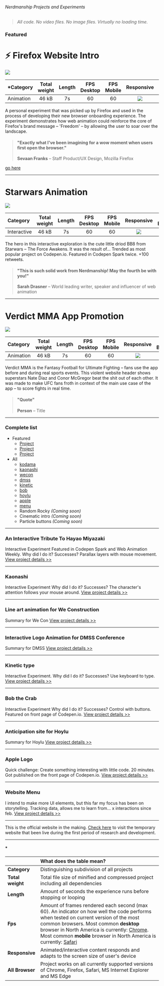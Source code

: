 [placeholder]: https://carrrs.com/wp-content/uploads/2015/04/placeholder-1000x400.png  "Placeholder"

[firefox_animation]: http://s.codepen.io/nerdmanship/debug/rrrajP
[firefox_img]: /assets/images/projects/firefox.png

[bb8_animation]: https://nerdmanship.github.io/bb8/dist/
[bb8_img]: /assets/images/projects/bb8.png

[verdict_img]: /assets/images/projects/verdict.png

[wecon]: https://nerdmanship.github.io/WeCon/dist/
[wecon_img]: /assets/images/projects/wecon.png
[dmss]: https://nerdmanship.github.io/DMSS-Logo-animation/dist/
[dmss_img]: /assets/images/projects/dmss.png
[hoylu]: https://nerdmanship.github.io/hoylu/
[hoylu_img]: /assets/images/projects/hoylu.png
[kaonashi]: http://codepen.io/nerdmanship/full/RpoYOL/
[kaonashi_img]: /assets/images/projects/kaonashi.png
[kodama]: https://nerdmanship.github.io/kodamaProject/dist/
[kodama_img]: /assets/images/projects/kodama.png
[kinetic]: http://s.codepen.io/nerdmanship/debug/WGzGVy
[kinetic_img]: /assets/images/projects/kinetic.png
[bob]: http://s.codepen.io/nerdmanship/debug/YqdgvG
[bob_img]: /assets/images/projects/bob.png
[menu]: http://s.codepen.io/nerdmanship/debug/YNEggb
[menu_img]: /assets/images/projects/menu.png
[apple]: http://codepen.io/nerdmanship/full/dNRbvQ/
[apple_img]: /assets/images/projects/apple.png

[no]: /assets/images/projects/no.png
[yes]: /assets/images/projects/yes.png

###### Nerdmanship Projects and Experiments

> *All code. No video files. No image files. Virtually no loading time.*


### Featured



# ⚡️ Firefox Website Intro

![][firefox_img]

| *Category | Total weight | Length | FPS Desktop | FPS Mobile | Responsive | All Browsers |
| :-------- | :-----: | :-----: | :-----: | :-----: |  :-----: | :-----: |
| Animation | 46 kB | 7s | 60 | 60 | ![][yes] | ![][yes] |

A personal experiment that was picked up by Firefox and used in the process of developing their new browser onboarding experience. The experiment demonstrates how web animation could reinforce the core of Firefox's brand message – 'Freedom' – by allowing the user to soar over the landscape.

> #### "Exactly what I've been imagining for a wow moment when users first open the browser."
> **Sevaan Franks** – Staff Product/UX Design, Mozilla Firefox

[go here](http://s.codepen.io/nerdmanship/debug/rrrajP)




---




# Starwars Animation

![][bb8_img]

| Category | Total weight | Length | FPS Desktop | FPS Mobile | Responsive | All Browsers* |
| :-------- | :-----: | :-----: | :-----: | :-----: |  :-----: | :-----: |
| Interactive | 46 kB | 7s | 60 | 60 | ![][yes] | ![][yes] |

The hero in this interactive exploration is the cute little driod BB8 from Starwars – The Force Awakens. It was the result of...  Trended as most popular project on Codepen.io. Featured in Codepen Spark twice. +100 retweets.

> #### "This is such solid work from Nerdmanship! May the fourth be with you!"
> **Sarah Drasner** – World leading writer, speaker and influencer of web animation






---




# Verdict MMA App Promotion

![][verdict_img]

| Category | Total weight | Length | FPS Desktop | FPS Mobile | Responsive | All Browsers* |
| :-------- | :-----: | :-----: | :-----: | :-----: |  :-----: | :-----: |
| Animation | 46 kB | 7s | 60 | 60 | ![][yes] | ![][yes] |

Verdict MMA is the Fantasy Football for Ultimate Fighting – fans use the app before and during real sports events. This violent website header shows superstars Nate Diaz and Conor McGregor beat the shit out of each other. It was made to make UFC fans froth in context of the main use case of the app – to score fights in real time.

> #### "Quote"
> **Person** – Title





---



### Complete list

* Featured
  * [Project]()
  * [Project]()
  * [Project]()
* All
  * [kodama][kodama]
  * [kaonashi][kaonashi]
  * [wecon][wecon]
  * [dmss][dmss]
  * [kinetic][kinetic]
  * [bob][bob]
  * [hoylu][hoylu]
  * [apple][apple]
  * [menu][menu]
  * Random Rocky *(Coming soon)*
  * Cinematic intro *(Coming soon)*
  * Particle buttons *(Coming soon)*



---



### An Interactive Tribute To Hayao Miyazaki



Interactive Experiment Featured in Codepen Spark and Web Animation Weekly. Why did I do it? Successes? Parallax layers with mouse movement. [View project details >>][kodama]



---



### Kaonashi



Interactive Experiment Why did I do it? Successes? The character's attention follows your mouse around. [View project details >>][kaonashi]



---



### Line art animation for We Construction



Summary for We Con [View project details >>][wecon]




---




### Interactive Logo Animation for DMSS Conference



Summary for DMSS [View project details >>][dmss]




---





### Kinetic type



Interactive Experiment. Why did I do it? Successes? Use keyboard to type. [View project details >>][kinetic]



---



### Bob the Crab



Interactive Experiment Why did I do it? Successes? Control with buttons. Featured on front page of Codepen.io. [View project details >>][bob]



---



### Anticipation site for Hoylu



Summary for Hoylu [View project details >>][hoylu]



---



### Apple Logo



Quick challenge: Create something interesting with little code. 20 minutes. Got published on the front page of Codepen.io. [View project details >>][apple]



---



### Website Menu



I intend to make more UI elements, but this far my focus has been on storytelling. Tracking data, allows me to learn from... x interactions since feb. [View project details >>][menu]




---



This is the official website in the making. [Check here](https://nerdmanship.github.io/nerdmanship/) to visit the temporary website that been live during the first period of research and development.

---

#### *

|  | **What does the table mean?** |
| :-------- | :----- |
| **Category** | Distinguishing subdivision of all projects |
| **Total weight** | Total file size of minified and compressed project including all dependencies |
| **Length** | Amount of seconds the experience runs before stopping or looping |
| **Fps** | Amount of frames rendered each second (max 60). An indicator on how well the code performs when tested on current version of the most common browsers. Most common **desktop** browser in North America is currently: [Chrome](http://gs.statcounter.com/browser-market-share/desktop/north-america/#monthly-201604-201704). Most common **mobile** browser in North America is currently: [Safari](http://gs.statcounter.com/browser-market-share/mobile/north-america/#monthly-201604-201704) |
| **Responsive** | Animated/interactive content responds and adapts to the screen size of user's device |
| **All Browser** | Project works on all currently supported versions of Chrome, Firefox, Safari, MS Internet Explorer and MS Edge |

